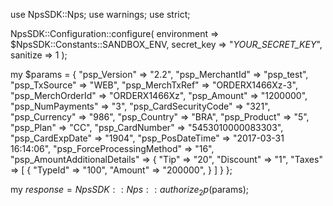 use NpsSDK::Nps;
use warnings;
use strict;

NpsSDK::Configuration::configure( 
    environment => $NpsSDK::Constants::SANDBOX_ENV,
    secret_key => "_YOUR_SECRET_KEY_",
    sanitize => 1 
    );

my $params = {
    "psp_Version" => "2.2",
    "psp_MerchantId" => "psp_test",
    "psp_TxSource" => "WEB",
    "psp_MerchTxRef" => "ORDERX1466Xz-3",
    "psp_MerchOrderId" => "ORDERX1466Xz",
    "psp_Amount" => "1200000",
    "psp_NumPayments" => "3",
    "psp_CardSecurityCode" => "321",
    "psp_Currency" => "986",
    "psp_Country" => "BRA",
    "psp_Product" => "5",
    "psp_Plan" => "CC",
    "psp_CardNumber" => "5453010000083303",
    "psp_CardExpDate" => "1904",
    "psp_PosDateTime" => "2017-03-31 16:14:06",
    "psp_ForceProcessingMethod" => "16",
    "psp_AmountAdditionalDetails" => {
        "Tip" => "20",
        "Discount" => "1",
        "Taxes" => [
            {
                "TypeId" => "100",
                "Amount" => "200000",
            }
        ]
    }
};

my $response = NpsSDK::Nps::authorize_2p($params);
